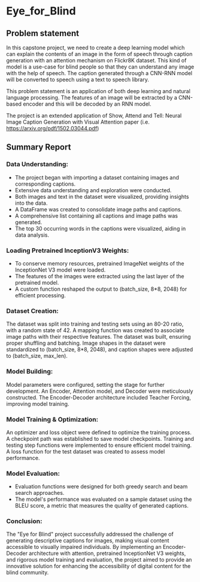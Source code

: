 # Eye_for_Blind
## Problem statement 

In this capstone project, we need to create a deep learning model which can explain the contents of an image in the form of speech through caption generation with an attention mechanism on Flickr8K dataset. This kind of model is a use-case for blind people so that they can understand any image with the help of speech. The caption generated through a CNN-RNN model will be converted to speech using a text to speech library. 

This problem statement is an application of both deep learning and natural language processing. The features of an image will be extracted by a CNN-based encoder and this will be decoded by an RNN model.

The project is an extended application of Show, Attend and Tell: Neural Image Caption Generation with Visual Attention paper (i.e. https://arxiv.org/pdf/1502.03044.pdf)


## Summary Report

### Data Understanding:
- The project began with importing a dataset containing images and corresponding captions.
- Extensive data understanding and exploration were conducted.
- Both images and text in the dataset were visualized, providing insights into the data.
- A DataFrame was created to consolidate image paths and captions.
- A comprehensive list containing all captions and image paths was generated.
- The top 30 occurring words in the captions were visualized, aiding in data analysis.
### Loading Pretrained InceptionV3 Weights:
- To conserve memory resources, pretrained ImageNet weights of the InceptionNet V3 model were loaded.
- The features of the images were extracted using the last layer of the pretrained model.
- A custom function reshaped the output to (batch_size, 8*8, 2048) for efficient processing.
### Dataset Creation:
The dataset was split into training and testing sets using an 80-20 ratio, with a random state of 42.
A mapping function was created to associate image paths with their respective features.
The dataset was built, ensuring proper shuffling and batching.
Image shapes in the dataset were standardized to (batch_size, 8*8, 2048), and caption shapes were adjusted to (batch_size, max_len).
### Model Building:
Model parameters were configured, setting the stage for further development.
An Encoder, Attention model, and Decoder were meticulously constructed.
The Encoder-Decoder architecture included Teacher Forcing, improving model training.
### Model Training & Optimization:
An optimizer and loss object were defined to optimize the training process.
A checkpoint path was established to save model checkpoints.
Training and testing step functions were implemented to ensure efficient model training.
A loss function for the test dataset was created to assess model performance.
### Model Evaluation:
- Evaluation functions were designed for both greedy search and beam search approaches.
- The model's performance was evaluated on a sample dataset using the BLEU score, a metric that measures the quality of generated captions.
### Conclusion:
The "Eye for Blind" project successfully addressed the challenge of generating descriptive captions for images, making visual content accessible to visually impaired individuals. By implementing an Encoder-Decoder architecture with attention, pretrained InceptionNet V3 weights, and rigorous model training and evaluation, the project aimed to provide an innovative solution for enhancing the accessibility of digital content for the blind community.

